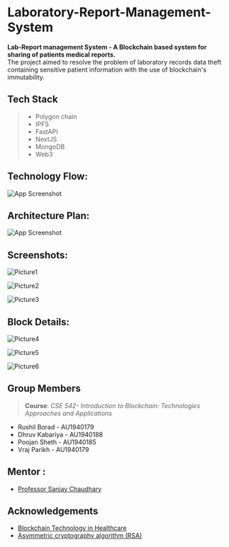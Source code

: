 #  Laboratory-Report-Management-System

**Lab-Report management System - A Blockchain based system for sharing of patients medical reports.**   
The project aimed to resolve the problem of laboratory records data theft containing sensitive patient information with the use of blockchain's immutability.


## Tech Stack
> - Polygon chain
> - IPFS 
> - FastAPI
> - NextJS 
> - MongoDB
> - Web3 



## Technology Flow:

![App Screenshot](https://user-images.githubusercontent.com/73428876/218509185-b47a4746-44a4-44ac-aeca-bbeaa212c55f.jpg)

## Architecture Plan:
![App Screenshot](https://user-images.githubusercontent.com/73428876/218509912-bdc3743e-7999-4b15-a646-2ddad01bb2e8.jpg)

## Screenshots:
![Picture1](https://user-images.githubusercontent.com/73428876/218510767-4a9a4545-2eb5-434c-9b93-969a9641b6cf.png)

![Picture2](https://user-images.githubusercontent.com/73428876/218510722-a8dc7b13-aa81-46ad-bec2-4e88ffc668a7.png)

![Picture3](https://user-images.githubusercontent.com/73428876/218510728-c211971e-e6bd-4e59-8ff2-65203082b9d7.png)

## Block Details:
![Picture4](https://user-images.githubusercontent.com/73428876/218512188-3cc0ca29-0a9d-4820-88d3-fc1f39d4d3da.png)

![Picture5](https://user-images.githubusercontent.com/73428876/218512195-ce5cdde5-87bc-4c01-99ba-266bbe90d02f.png)

![Picture6](https://user-images.githubusercontent.com/73428876/218512199-9e8fad2b-4471-4b66-b578-be4f15062a6e.png)

## Group Members

> __Course__: *CSE 542- Introduction to Blockchain: Technologies Approaches and Applications* 
- Rushil Borad - AU1940179
- Dhruv Kabariya - AU1940188  
- Poojan Sheth - AU1940185
- Vraj Parikh - AU1940179

## Mentor :
- [Professor Sanjay Chaudhary](https://ahduni.edu.in/academics/schools-centres/school-of-engineering-and-applied-science/people-1/sanjay-chaudhary/)


            




## Acknowledgements

 - [Blockchain Technology in Healthcare](https://www.mdpi.com/2076-3417/9/9/1736/htm)
 - [Asymmetric cryptography algorithm (RSA)](https://www.educative.io/answers/what-is-the-rsa-algorithm)

